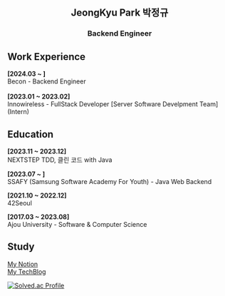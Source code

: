 <h2 align="center">JeongKyu Park 박정규</h2>
<h3 align="center"> Backend Engineer</h3>

<h2>Work Experience</h2>

**[2024.03 ~ ]**<br>
Becon - Backend Engineer<br><br>
**[2023.01 ~ 2023.02]**<br>
Innowireless - FullStack Developer [Server Software Develpment Team] (Intern)

<h2>Education</h2>

**[2023.11 ~ 2023.12]**<br>
NEXTSTEP TDD, 클린 코드 with Java <br>

**[2023.07 ~ ]**<br>
SSAFY (Samsung Software Academy For Youth) - Java Web Backend<br>

**[2021.10 ~ 2022.12]**<br>
42Seoul

**[2017.03 ~ 2023.08]**<br>
Ajou University - Software & Computer Science

<h2>Study</h2>

[My Notion](https://jeounpar.notion.site/JeongKyu-Park-639628958549428893c9b5261feccaa9)<br>
[My TechBlog](https://jeounpar.tistory.com/)

[![Solved.ac Profile](http://mazassumnida.wtf/api/v2/generate_badge?boj=cdex6531)](https://solved.ac/cdex6531/)

